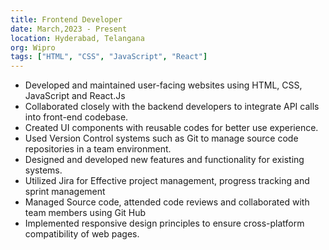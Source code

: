 ```yaml
---
title: Frontend Developer
date: March,2023 - Present
location: Hyderabad, Telangana
org: Wipro
tags: ["HTML", "CSS", "JavaScript", "React"]
---
```


- Developed and maintained user-facing websites using HTML, CSS, JavaScript and React.Js 
- Collaborated closely with the backend developers to integrate API calls into front-end codebase. 
- Created UI components with reusable codes for better use experience. 
- Used Version Control systems such as Git to manage source code repositories in a team environment. 
- Designed and developed new features and functionality for existing systems. 
- Utilized Jira for Effective project management, progress tracking and sprint management 
- Managed Source code, attended code reviews and collaborated with team members using Git Hub 
- Implemented responsive design principles to ensure cross-platform compatibility of web pages. 
